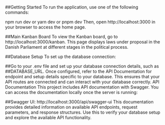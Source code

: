 ##Getting Started
To run the application, use one of the following commands:

npm run dev
or yarn dev
or pnpm dev
Then, open http://localhost:3000 in your browser to access the home page.

##Main Kanban Board
To view the Kanban board, go to http://localhost:3000/kanban. This page displays laws under proposal in the Danish Parliament at different stages in the political process.

##Database Setup
To set up the database connection:

##Go to your .env file and set up your database connection details, such as ##DATABASE_URL.
Once configured, refer to the API Documentation for endpoint and setup details specific to your database.
This ensures that your API routes are connected and can interact with your database correctly.
API Documentation
This project includes API documentation with Swagger. You can access the documentation locally once the server is running:

##Swagger UI: http://localhost:3000/api/swagger-ui
This documentation provides detailed information on available API endpoints, request parameters, and response structures. Use this to verify your database setup and explore the available API functionality.
